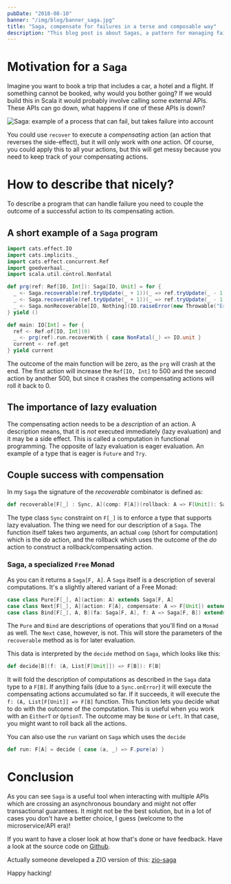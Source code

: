 ```yaml
---
pubDate: "2018-08-10"
banner: "/img/blog/banner_saga.jpg"
title: "Saga, compensate for failures in a terse and composable way"
description: "This blog post is about Sagas, a pattern for managing failures."
---
```


# Motivation for a `Saga`

Imagine you want to book a trip that includes a car, a hotel and a flight. If something cannot be booked, why would you bother going? If we would build this in Scala it would probably involve calling some external APIs. These APIs can go down, what happens if one of these APIs is down?

![Saga: example of a process that can fail, but takes failure into account](/img/blog/saga.png)

You could use `recover` to execute a _compensating_ action (an action that reverses the side-effect), but it will only work with _one_ action. Of course, you could apply this to all your actions, but this will get messy because you need to keep track of your compensating actions.

# How to describe that nicely?

To describe a program that can handle failure you need to couple the outcome of a successful action to its compensating action.

## A short example of a `Saga` program

```scala
import cats.effect.IO
import cats.implicits._
import cats.effect.concurrent.Ref
import goedverhaal._
import scala.util.control.NonFatal

def prg(ref: Ref[IO, Int]): Saga[IO, Unit] = for {
  _ <- Saga.recoverable(ref.tryUpdate(_ + 1))(_ => ref.tryUpdate(_ - 1) *> IO.unit).replicateA(500)
  _ <- Saga.recoverable(ref.tryUpdate(_ + 1))(_ => ref.tryUpdate(_ - 1) *> IO.unit).replicateA(500)
  _ <- Saga.nonRecoverable[IO, Nothing](IO.raiseError(new Throwable("Error")))
} yield ()

def main: IO[Int] = for {
  ref <- Ref.of[IO, Int](0)
  _ <- prg(ref).run.recoverWith { case NonFatal(_) => IO.unit }
  current <- ref.get
} yield current
```

The outcome of the main function will be zero, as the `prg` will crash at the end. The first action will increase the `Ref[IO, Int]` to 500 and the second action by another 500, but since it crashes the compensating actions will roll it back to 0.

## The importance of lazy evaluation

The compensating action needs to be a _description_ of an action. A description means, that it is _not_ executed immediately (lazy evaluation) and it may be a side effect. This is called a computation in functional programming. The opposite of lazy evaluation is eager evaluation. An example of a type that is eager is `Future` and `Try`.

## Couple success with compensation

In my `Saga` the signature of the _recoverable_ combinator is defined as:

```scala
def recoverable[F[_] : Sync, A](comp: F[A])(rollback: A => F[Unit]): Saga[F, A]
```

The type class `Sync` constraint on `F[_]` is to enforce a type that supports lazy evaluation. The thing we need for our description of a `Saga`. The function itself takes two arguments, an actual `comp` (short for computation) which is the _do_ action, and the rollback which uses the outcome of the _do_ action to construct a rollback/compensating action.

### Saga, a specialized `Free` Monad

As you can it returns a `Saga[F, A]`. A `Saga` itself is a description of several computations. It's a slightly altered variant of a Free Monad:

```scala
case class Pure[F[_], A](action: A) extends Saga[F, A]
case class Next[F[_], A](action: F[A], compensate: A => F[Unit]) extends Saga[F, A]
case class Bind[F[_], A, B](fa: Saga[F, A], f: A => Saga[F, B]) extends Saga[F, B]
```

The `Pure` and `Bind` are descriptions of operations that you'll find on a `Monad` as well. The `Next` case, however, is not. This will store the parameters of the `recoverable` method as is for later evaluation.

This data is interpreted by the `decide` method on `Saga`, which looks like this:

```scala
def decide[B](f: (A, List[F[Unit]]) => F[B]): F[B]
```

It will fold the description of computations as described in the `Saga` data type to a `F[B]`. If anything fails (due to a `Sync.onError`) it will execute the compensating actions accumulated so far. If it succeeds, it will execute the `f: (A, List[F[Unit]] => F[B]` function. This function lets you decide what to do with the outcome of the computation. This is useful when you work with an `EitherT` or `OptionT`. The outcome may be `None` or `Left`. In that case, you might want to roll back all the actions.

You can also use the `run` variant on `Saga` which uses the `decide`

```scala
def run: F[A] = decide { case (a, _) => F.pure(a) }
```

# Conclusion

As you can see `Saga` is a useful tool when interacting with multiple APIs which are crossing an asynchronous boundary and might not offer transactional guarantees. It might not be the best solution, but in a lot of cases you don't have a better choice, I guess (welcome to the microservice/API era)!

If you want to have a closer look at how that's done or have feedback. Have a look at the source code on [Github](https://github.com/vectos/goedverhaal).

Actually someone developed a ZIO version of this: [zio-saga](https://github.com/VladKopanev/zio-saga)

Happy hacking!
